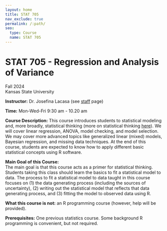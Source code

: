 ```yaml
---
layout: home
title: STAT 705
nav_exclude: true
permalink: /:path/
seo:
  type: Course
  name: STAT 705
---
```


# STAT 705 - Regression and Analysis of Variance  
Fall 2024  
Kansas State University

**Instructor:** Dr. Josefina Lacasa (see [staff](staff.md) page)  

**Time:** Mon-Wed-Fri 9:30 am - 10.20 am  

**Course Description:**  This course introduces students to statistical modeling and, more broadly, statistical thinking (more on statistical thinking [here](https://errorstatistics.com/wp-content/uploads/2016/01/brown-and-kass_what-is-statistics-with-discussion.pdf)). 
We will cover linear regression, ANOVA, model checking, and model selection. We may cover more advanced topics like generalized linear (mixed) models, Bayesian regression, and missing data techniques.
At the end of this course, students are expected to know how to apply different basic statistical concepts using R software.  

**Main Goal of this Course:**  
The main goal is that this course acts as a primer for statistical thinking. 
Students taking this class should learn the basics to fit a statistical model to data. 
The process to fit a statistical model to data taught in this course focuses on (1) the data generating process (including the sources of uncertainty), (2) writing out the statistical model that reflects that data generating process, and (3) fitting the model to observed data using R. 

**What this course is not:** an R programming course (however, help will be provided).

**Prerequisites:** One previous statistics course. Some background R programming is convenient, but not required.   

